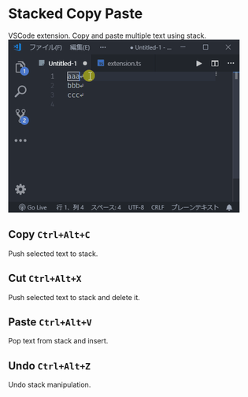 # Stacked Copy Paste
VSCode extension. Copy and paste multiple text using stack.  
![](./README_ASSETS/000.gif)
## Copy `Ctrl+Alt+C`
Push selected text to stack.
## Cut `Ctrl+Alt+X`
Push selected text to stack and delete it.
## Paste `Ctrl+Alt+V`
Pop text from stack and insert.
## Undo `Ctrl+Alt+Z`
Undo stack manipulation.
